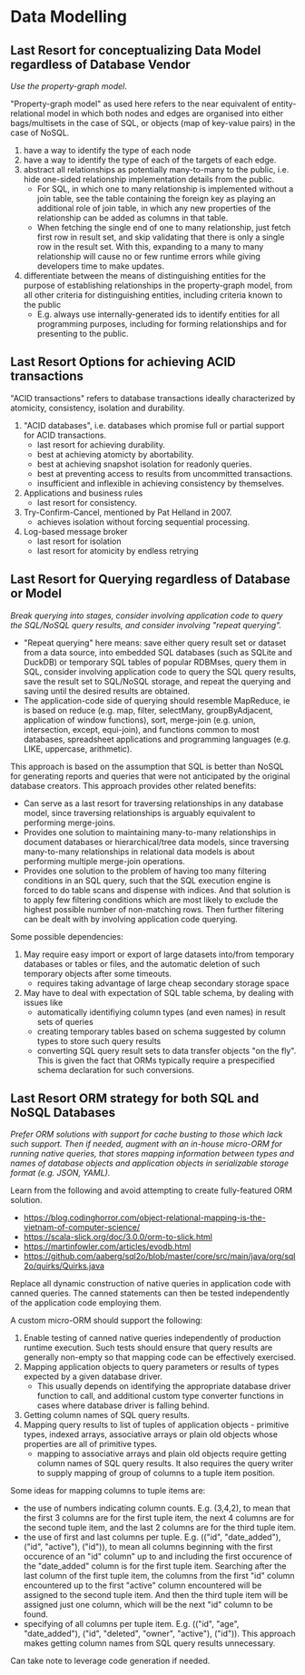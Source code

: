 # Data Modelling

## Last Resort for conceptualizing Data Model regardless of Database Vendor

*Use the property-graph model*.

"Property-graph model" as used here refers to the near equivalent of entity-relational model in which both nodes and edges are organised into either bags/multisets in the case of SQL, or objects (map of key-value pairs) in the case of NoSQL.
  1. have a way to identify the type of each node
  1. have a way to identify the type of each of the targets of each edge.
  1. abstract all relationships as potentially many-to-many to the public, i.e. hide one-sided relationship implementation details from the public.
     - For SQL, in which one to many relationship is implemented without a join table, see the table containing the foreign key as playing an additional role of join table, in which any new properties of the relationship can be added as columns in that table.
     - When fetching the single end of one to many relationship, just fetch first row in result set, and skip validating that there is only a single row in the result set. With this, expanding to a many to many relationship will cause no or few runtime errors while giving developers time to make updates.
  3. differentiate between the means of distinguishing entities for the purpose of establishing relationships in the property-graph model, from all other criteria for distinguishing entities, including criteria known to the public
     - E.g. always use internally-generated ids to identify entities for all programming purposes, including for forming relationships and for presenting to the public.

## Last Resort Options for achieving ACID transactions

"ACID transactions" refers to database transactions ideally characterized by atomicity, consistency, isolation and durability.

  1. "ACID databases", i.e. databases which promise full or partial support for ACID transactions.
     - last resort for achieving durability.
     - best at achieving atomicty by abortability.
     - best at achieving snapshot isolation for readonly queries.
     - best at preventing access to results from uncommitted transactions.
     - insufficient and inflexible in achieving consistency by themselves.
  2. Applications and business rules
     - last resort for consistency.
  1. Try-Confirm-Cancel, mentioned by Pat Helland in 2007.
     - achieves isolation without forcing sequential processing.
  2. Log-based message broker
     - last resort for isolation
     - last resort for atomicity by endless retrying

## Last Resort for Querying regardless of Database or Model

*Break querying into stages, consider involving application code to query the SQL/NoSQL query results, and consider involving "repeat querying".*

  - "Repeat querying" here means: save either query result set or dataset from a data source, into embedded SQL databases (such as SQLite and DuckDB) or temporary SQL tables of popular RDBMses, query them in SQL, consider involving application code to query the SQL query results, save the result set to SQL/NoSQL storage, and repeat the querying and saving until the desired results are obtained.
  - The application-code side of querying should resemble MapReduce, ie is based on reduce (e.g. map, filter, selectMany, groupByAdjacent, application of window functions), sort, 
  merge-join (e.g. union, intersection, except, equi-join), and functions common to most databases, spreadsheet applications and programming languages (e.g. LIKE, uppercase, arithmetic).

This approach is based on the assumption that SQL is better than NoSQL for generating reports and queries that were not anticipated by the original database creators.
This approach provides other related benefits:
  - Can serve as a last resort for traversing relationships in any database model, since traversing relationships is arguably equivalent to performing merge-joins.
  - Provides one solution to maintaining many-to-many relationships in document databases or hierarchical/tree data models, since traversing many-to-many relationships in relational data models is about performing multiple merge-join operations.
  - Provides one solution to the problem of having too many filtering conditions in an SQL query, such that the SQL execution engine is forced to do table scans and dispense with indices. And that solution is to apply few filtering conditions which are most likely to exclude the highest possible
  number of non-matching rows. Then further filtering can be dealt with by involving application code querying.

Some possible dependencies:
  1. May require easy import or export of large datasets into/from temporary databases or tables or files, and the automatic deletion of such temporary objects after some timeouts.
     - requires taking advantage of large cheap secondary storage space
  3. May have to deal with expectation of SQL table schema, by dealing with issues like
     - automatically identifiying column types (and even names) in result sets of queries
     - creating temporary tables based on schema suggested by column types to store such query results
     - converting SQL query result sets to data transfer objects "on the fly". This is given the fact that ORMs typically require a prespecified schema declaration for such conversions.

## Last Resort ORM strategy for both SQL and NoSQL Databases

*Prefer ORM solutions with support for cache busting to those which lack such support. Then if needed, augment with an in-house micro-ORM for running native queries, that stores mapping information between types and names of database objects and application objects  in serializable storage format (e.g. JSON, YAML).*

Learn from the following and avoid attempting to create fully-featured ORM solution.
  - https://blog.codinghorror.com/object-relational-mapping-is-the-vietnam-of-computer-science/
  - https://scala-slick.org/doc/3.0.0/orm-to-slick.html
  - https://martinfowler.com/articles/evodb.html
  - https://github.com/aaberg/sql2o/blob/master/core/src/main/java/org/sql2o/quirks/Quirks.java

Replace all dynamic construction of native queries in application code with canned queries. The canned statements can then be tested independently of the application code employing them.

A custom micro-ORM should support the following:
  1. Enable testing of canned native queries independently of production runtime execution. Such tests should ensure that query results are generally non-empty so that mapping code can be effectively exercised.
  1. Mapping application objects to query parameters or results of types expected by a given database driver.
     - This usually depends on identifying the appropriate database driver function to call, and additional custom type converter functions in cases where database driver is falling behind.
  1. Getting column names of SQL query results.
  2. Mapping query results to list of tuples of application objects - primitive types, indexed arrays, associative arrays or plain old objects whose properties are all of primitive types.
     - mapping to associative arrays and plain old objects require getting column names of SQL query results. It also requires the query writer to supply mapping of group of columns to a tuple item position.

Some ideas for mapping columns to tuple items are:
  - the use of numbers indicating column counts. E.g. (3,4,2), to mean that the first 3 columns are for the first tuple item, the next 4 columns are for the second tuple item, and the last 2 columns are for the third tuple item.
  - the use of first and last columns per tuple. E.g. (("id", "date_added"), ("id", "active"), ("id")), to mean all columns beginning with the first occurence of an "id" column" up to and including the first occurence of the "date_added" column is for the first tuple item. Searching after the last column of the first tuple item, the columns from the first "id"  column encountered up to the first "active" column encountered will be assigned to the second tuple item. And then the third tuple item will be assigned just one column, which will be the next "id" column to be found.
  - specifying of all columns per tuple item. E.g. (("id", "age", "date_added"), ("id", "deleted", "owner", "active"), ("id")). This approach makes getting column names from SQL query results unnecessary.

Can take note to leverage code generation if needed.


